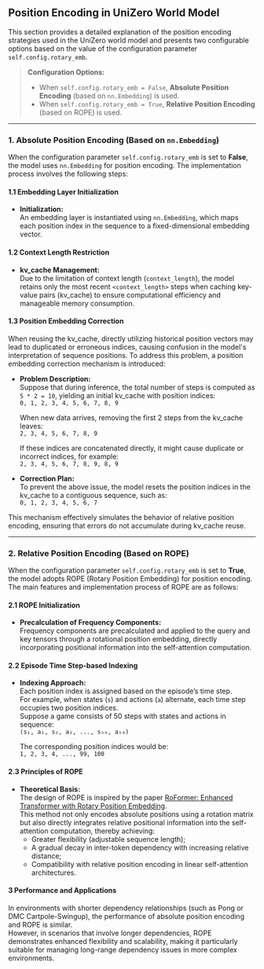## Position Encoding in UniZero World Model

This section provides a detailed explanation of the position encoding strategies used in the UniZero world model and presents two configurable options based on the value of the configuration parameter `self.config.rotary_emb`.

> **Configuration Options:**
> - When `self.config.rotary_emb = False`, **Absolute Position Encoding** (based on `nn.Embedding`) is used.
> - When `self.config.rotary_emb = True`, **Relative Position Encoding** (based on ROPE) is used.

---

### 1. Absolute Position Encoding (Based on `nn.Embedding`)

When the configuration parameter `self.config.rotary_emb` is set to **False**, the model uses `nn.Embedding` for position encoding. The implementation process involves the following steps:

#### 1.1 Embedding Layer Initialization

- **Initialization:**  
  An embedding layer is instantiated using `nn.Embedding`, which maps each position index in the sequence to a fixed-dimensional embedding vector.

#### 1.2 Context Length Restriction

- **kv_cache Management:**  
  Due to the limitation of context length (`context_length`), the model retains only the most recent `<context_length>` steps when caching key-value pairs (kv_cache) to ensure computational efficiency and manageable memory consumption.

#### 1.3 Position Embedding Correction

When reusing the kv_cache, directly utilizing historical position vectors may lead to duplicated or erroneous indices, causing confusion in the model's interpretation of sequence positions. To address this problem, a position embedding correction mechanism is introduced:

- **Problem Description:**  
  Suppose that during inference, the total number of steps is computed as `5 * 2 = 10`, yielding an initial kv_cache with position indices:  
  `0, 1, 2, 3, 4, 5, 6, 7, 8, 9`  
  
  When new data arrives, removing the first 2 steps from the kv_cache leaves:  
  `2, 3, 4, 5, 6, 7, 8, 9`  
  
  If these indices are concatenated directly, it might cause duplicate or incorrect indices, for example:  
  `2, 3, 4, 5, 6, 7, 8, 9, 8, 9`

- **Correction Plan:**  
  To prevent the above issue, the model resets the position indices in the kv_cache to a contiguous sequence, such as:  
  `0, 1, 2, 3, 4, 5, 6, 7`

This mechanism effectively simulates the behavior of relative position encoding, ensuring that errors do not accumulate during kv_cache reuse.

---

### 2. Relative Position Encoding (Based on ROPE)

When the configuration parameter `self.config.rotary_emb` is set to **True**, the model adopts ROPE (Rotary Position Embedding) for position encoding. The main features and implementation process of ROPE are as follows:

#### 2.1 ROPE Initialization

- **Precalculation of Frequency Components:**  
  Frequency components are precalculated and applied to the query and key tensors through a rotational position embedding, directly incorporating positional information into the self-attention computation.

#### 2.2 Episode Time Step-based Indexing

- **Indexing Approach:**  
  Each position index is assigned based on the episode’s time step.  
  For example, when states (`s`) and actions (`a`) alternate, each time step occupies two position indices.  
  Suppose a game consists of 50 steps with states and actions in sequence:  
  `(s₁, a₁, s₂, a₂, ..., s₅₀, a₅₀)`  
  
  The corresponding position indices would be:  
  `1, 2, 3, 4, ..., 99, 100`

#### 2.3 Principles of ROPE

- **Theoretical Basis:**  
  The design of ROPE is inspired by the paper [RoFormer: Enhanced Transformer with Rotary Position Embedding](https://arxiv.org/abs/2104.09864).  
  This method not only encodes absolute positions using a rotation matrix but also directly integrates relative positional information into the self-attention computation, thereby achieving:
  - Greater flexibility (adjustable sequence length);
  - A gradual decay in inter-token dependency with increasing relative distance;
  - Compatibility with relative position encoding in linear self-attention architectures.



#### 3 Performance and Applications

  In environments with shorter dependency relationships (such as Pong or DMC Cartpole-Swingup), the performance of absolute position encoding and ROPE is similar.  
  However, in scenarios that involve longer dependencies, ROPE demonstrates enhanced flexibility and scalability, making it particularly suitable for managing long-range dependency issues in more complex environments.